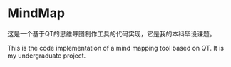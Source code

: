 # MindMap
这是一个基于QT的思维导图制作工具的代码实现，它是我的本科毕设课题。

This is the code implementation of a mind mapping tool based on QT. It is my undergraduate project.

